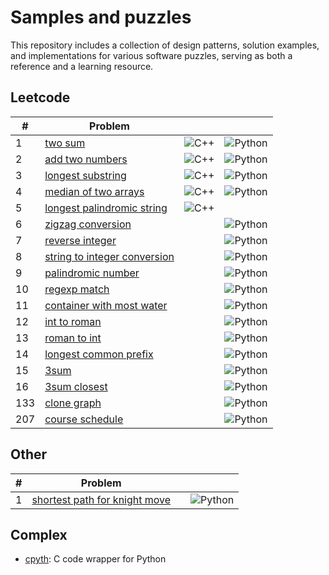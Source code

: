 # Samples and puzzles

This repository includes a collection of design patterns, solution examples, and implementations for various software puzzles, serving as both a reference and a learning resource.

## Leetcode

| #   | Problem | | |
|-----|---------|-----|--------|
| 1   | [two sum](./leetcode/1-two-sum/README.md) | ![C++](https://img.shields.io/badge/C%2B%2B-00599C?style=for-the-badge&logo=c%2B%2B&logoColor=white) | ![Python](https://img.shields.io/badge/Python-3776AB?style=for-the-badge&logo=python&logoColor=white) |
| 2   | [add two numbers](./leetcode/2-add-two-numbers/README.md) | ![C++](https://img.shields.io/badge/C%2B%2B-00599C?style=for-the-badge&logo=c%2B%2B&logoColor=white) | ![Python](https://img.shields.io/badge/Python-3776AB?style=for-the-badge&logo=python&logoColor=white) |
| 3   | [longest substring](./leetcode/3-longest-substring/README.md) | ![C++](https://img.shields.io/badge/C%2B%2B-00599C?style=for-the-badge&logo=c%2B%2B&logoColor=white) | ![Python](https://img.shields.io/badge/Python-3776AB?style=for-the-badge&logo=python&logoColor=white) |
| 4   | [median of two arrays](./leetcode/4-median-of-two-arrays/README.md) | ![C++](https://img.shields.io/badge/C%2B%2B-00599C?style=for-the-badge&logo=c%2B%2B&logoColor=white) | ![Python](https://img.shields.io/badge/Python-3776AB?style=for-the-badge&logo=python&logoColor=white) |
| 5   | [longest palindromic string](./leetcode/5-longest-palindromic-str/README.md) | ![C++](https://img.shields.io/badge/C%2B%2B-00599C?style=for-the-badge&logo=c%2B%2B&logoColor=white) |  |
| 6   | [zigzag conversion](./leetcode/6-zigzag-conversion/README.md) |  | ![Python](https://img.shields.io/badge/Python-3776AB?style=for-the-badge&logo=python&logoColor=white) |
| 7   | [reverse integer](./leetcode/7-reverse-integer/README.md) |  | ![Python](https://img.shields.io/badge/Python-3776AB?style=for-the-badge&logo=python&logoColor=white) |
| 8   | [string to integer conversion](./leetcode/8-string-to-int/README.md) |  | ![Python](https://img.shields.io/badge/Python-3776AB?style=for-the-badge&logo=python&logoColor=white) |
| 9   | [palindromic number](./leetcode/9-palindrome-number/README.md) |  | ![Python](https://img.shields.io/badge/Python-3776AB?style=for-the-badge&logo=python&logoColor=white) |
| 10  | [regexp match](./leetcode/10-regexp-match/README.md) |  | ![Python](https://img.shields.io/badge/Python-3776AB?style=for-the-badge&logo=python&logoColor=white) |
| 11  | [container with most water](./leetcode/11-container-with-most-water/README.md) |  | ![Python](https://img.shields.io/badge/Python-3776AB?style=for-the-badge&logo=python&logoColor=white) |
| 12  | [int to roman](./leetcode/12-Integer-to-roman/README.md) |  | ![Python](https://img.shields.io/badge/Python-3776AB?style=for-the-badge&logo=python&logoColor=white) |
| 13  | [roman to int](./leetcode/13-roman-to-integer/README.md) |  | ![Python](https://img.shields.io/badge/Python-3776AB?style=for-the-badge&logo=python&logoColor=white) |
| 14  | [longest common prefix](./leetcode/14-longest-common-prefix/README.md) |  | ![Python](https://img.shields.io/badge/Python-3776AB?style=for-the-badge&logo=python&logoColor=white) |
| 15  | [3sum](./leetcode/15-3sum/README.md) |  | ![Python](https://img.shields.io/badge/Python-3776AB?style=for-the-badge&logo=python&logoColor=white) |
| 16  | [3sum closest](./leetcode/16-3sum-closest/README.md) |  | ![Python](https://img.shields.io/badge/Python-3776AB?style=for-the-badge&logo=python&logoColor=white) |
| 133 | [clone graph](./leetcode/133-clone-graph/README.md) |  | ![Python](https://img.shields.io/badge/Python-3776AB?style=for-the-badge&logo=python&logoColor=white) |
| 207 | [course schedule](./leetcode/207-course-schedule/README.md) |  | ![Python](https://img.shields.io/badge/Python-3776AB?style=for-the-badge&logo=python&logoColor=white) |

## Other

| #   | Problem | | |
|-----|---------|-----|--------|
| 1   | [shortest path for knight move](./other/shortest-path-for-knight-move.py) | | ![Python](https://img.shields.io/badge/Python-3776AB?style=for-the-badge&logo=python&logoColor=white) |


## Complex

- [cpyth](./complex/cpyth): C code wrapper for Python